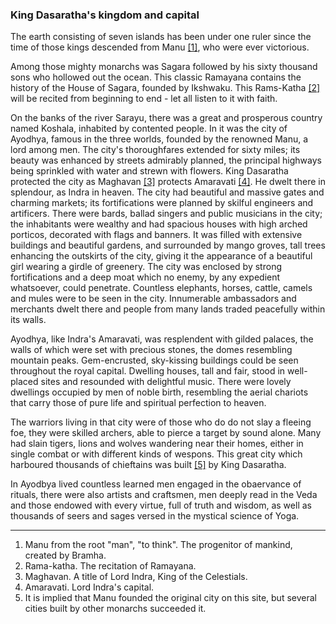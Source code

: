 ### King Dasaratha's kingdom and capital

The earth consisting of seven islands has been under one ruler since the time of those kings descended from Manu [[1]](), who were ever victorious.

Among those mighty monarchs was Sagara followed by his sixty thousand sons who hollowed out the ocean. This classic Ramayana contains the history of the House of Sagara, founded by Ikshwaku. This Rams-Katha [[2]]() will be recited from beginning to end - let all listen to it with faith.

On the banks of the river Sarayu, there was a great and prosperous country named Koshala, inhabited by contented people. In it was the city of Ayodhya, famous in the three worlds, founded by the renowned Manu, a lord among men. The city's thoroughfares extended for sixty miles; its beauty was enhanced by streets admirably planned, the principal highways being sprinkled with water and strewn with flowers. King Dasaratha protected the city as Maghavan [[3]]() protects Amaravati [[4]](). He dwelt there in splendour, as Indra in heaven. The city had beautiful and massive gates and charming markets; its fortifications were planned by skilful engineers and artificers. There were bards, ballad singers and public musicians in the city; the inhabitants were wealthy and had spacious houses with high arched porticos, decorated with flags and banners. It was filled with extensive buildings and beautiful gardens, and surrounded by mango groves, tall trees enhancing the outskirts of the city, giving it the appearance of a beautiful girl wearing a girdle of greenery. The city was enclosed by strong fortifications and a deep moat which no enemy, by any expedient whatsoever, could penetrate. Countless elephants, horses, cattle, camels and mules were to be seen in the city. Innumerable ambassadors and merchants dwelt there and people from many lands traded peacefully within its walls.

Ayodhya, like Indra's Amaravati, was resplendent with gilded palaces, the walls of which were set with precious stones, the domes resembling mountain peaks. Gem-encrusted, sky-kissing buildings could be seen throughout the royal capital. Dwelling houses, tall and fair, stood in well-placed sites and resounded with delightful music. There were lovely dwellings occupied by men of noble birth, resembling the aerial chariots that carry those of pure life and spiritual perfection to heaven.

The warriors living in that city were of those who do do not slay a fleeing foe, they were skilled archers, able to pierce a target by sound alone. Many had slain tigers, lions and wolves wandering near their homes, either in single combat or with different kinds of wespons. This great city which harboured thousands of chieftains was built [[5]]() by King Dasaratha.

In Ayodbya lived countless learned men engaged in the obaervance of rituals, there were also artists and craftsmen, men deeply read in the Veda and those endowed with every virtue, full of truth and wisdom, as well as thousands of seers and sages versed in the mystical science of Yoga.

----

1. Manu from the root "man", "to think". The progenitor of mankind, created by Bramha.
2. Rama-katha. The recitation of Ramayana.
3. Maghavan. A title of Lord Indra, King of the Celestials.
4. Amaravati. Lord Indra's capital.
5. It is implied that Manu founded the original city on this site, but several cities built by other monarchs succeeded it.